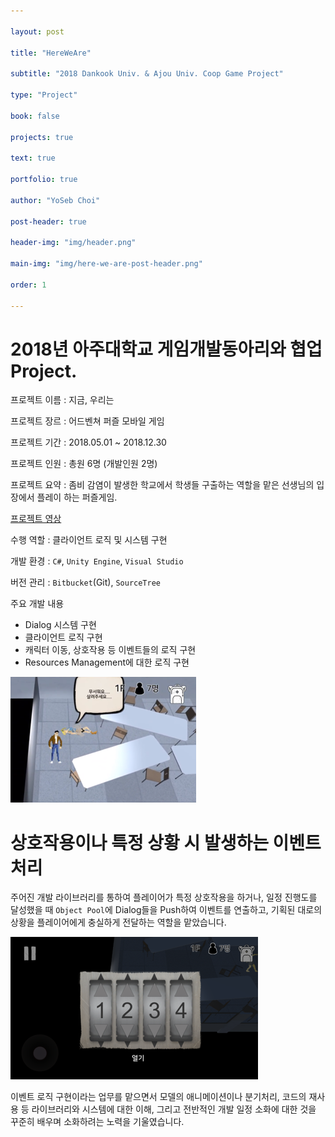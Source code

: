```yaml
---

layout: post

title: "HereWeAre"

subtitle: "2018 Dankook Univ. & Ajou Univ. Coop Game Project"

type: "Project"

book: false

projects: true

text: true

portfolio: true

author: "YoSeb Choi"

post-header: true

header-img: "img/header.png"

main-img: "img/here-we-are-post-header.png"

order: 1

---
```


# **2018년 아주대학교 게임개발동아리와 협업 Project.**

프로젝트 이름 : 지금, 우리는

프로젝트 장르 : 어드벤쳐 퍼즐 모바일 게임

프로젝트 기간 : 2018.05.01 ~ 2018.12.30

프로젝트 인원 : 총원 6명 (개발인원 2명)

프로젝트 요약 : 좀비 감염이 발생한 학교에서 학생들 구출하는 역할을 맡은 선생님의 입장에서 플레이 하는 퍼즐게임.

[프로젝트 영상](https://www.youtube.com/watch?v=v-ZfY3sHq1Y)

수행 역할 : 클라이언트 로직 및 시스템 구현

개발 환경 : `C#`, `Unity Engine`, `Visual Studio`

버전 관리 : `Bitbucket`(Git), `SourceTree`

주요 개발 내용

- Dialog 시스템 구현
- 클라이언트 로직 구현
- 캐릭터 이동, 상호작용 등 이벤트들의 로직 구현
- Resources Management에 대한 로직 구현

![ingame1](img/inGame-1.png)

# 상호작용이나 특정 상황 시 발생하는 이벤트 처리

주어진 개발 라이브러리를 통하여 플레이어가 특정 상호작용을 하거나, 일정 진행도를 달성했을 때 `Object Pool`에 Dialog들을 Push하여 이벤트를 연출하고, 기획된 대로의 상황을 플레이어에게 충실하게 전달하는 역할을 맡았습니다.

![ingame2](img/inGame-2.png)

이벤트 로직 구현이라는 업무를 맡으면서 모델의 애니메이션이나 분기처리, 코드의 재사용 등 라이브러리와 시스템에 대한 이해, 그리고 전반적인 개발 일정 소화에 대한 것을 꾸준히 배우며 소화하려는 노력을 기울였습니다.
